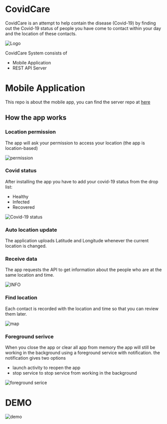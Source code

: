 # CovidCare
CovidCare is an attempt to help contain the disease (Covid-19) by finding out the Covid-19 status of people you have come to contact within your day and the location of these contacts.

![Logo](https://github.com/DiaaZiada/CovidCare-AndroidApp/blob/master/images/Screenshot%20from%202020-12-08%2015-04-29.png)

CovidCare System consists of
* Mobile Application
* REST API Server

# Mobile Application 
This repo is about the mobile app, you can find the server repo at [here](https://github.com/DiaaZiada/CovidCare-Server)

## How the app works 
### Location permission
The app will ask your permission to access your location (the app is location-based)

![permission](https://github.com/DiaaZiada/CovidCare-AndroidApp/blob/master/images/Screenshot_2020-12-08-15-42-12-635_com.google.android.packageinstaller.jpg)

### Covid status
After installing the app you have to add your covid-19 status from the drop list:
* Healthy
* Infected
* Recovered

![Covid-19 status](https://github.com/DiaaZiada/CovidCare-AndroidApp/blob/master/images/Screenshot_2020-12-08-15-01-53-702_com.example.covidcare.jpg)

### Auto location update
The application uploads Latitude and Longitude whenever the current location is changed.

### Receive data
The app requests the API to get information about the people who are at the same location and time.

![INFO](https://github.com/DiaaZiada/CovidCare-AndroidApp/blob/master/images/Screenshot_2020-12-08-15-01-44-173_com.example.covidcare.jpg)

### Find location
Each contact is recorded with the location and time so that you can review them later.

![map](https://github.com/DiaaZiada/CovidCare-AndroidApp/blob/master/images/Screenshot_2020-12-08-15-02-06-101_com.example.covidcare.jpg)

### Foreground serivce
When you close the app or clear all app from memory the app will still be working in the background using a foreground service with notification.
the notification gives two options 
* launch activity to reopen the app
* stop service to stop service from working in the background

![foreground serice](https://github.com/DiaaZiada/CovidCare-AndroidApp/blob/master/images/IMG_20201208_155519.jpg)


# DEMO
![demo](https://github.com/DiaaZiada/CovidCare-AndroidApp/blob/master/images/gifout.gif)





